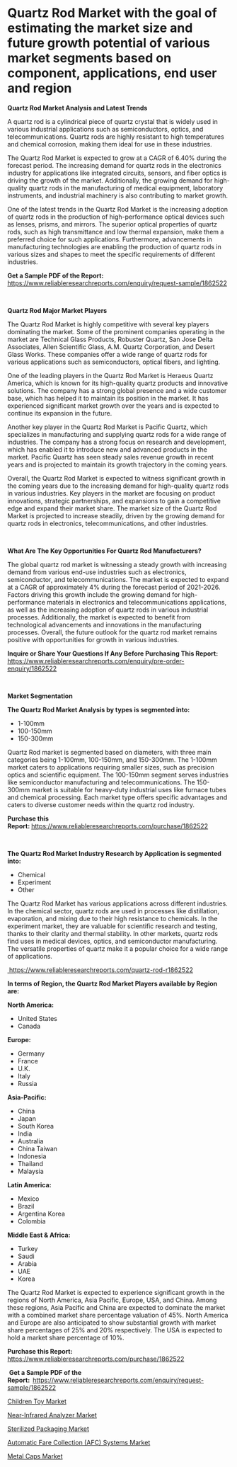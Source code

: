 <p><h1>Quartz Rod Market with the goal of estimating the market size and future growth potential of various market segments based on component, applications, end user and region</h1></p><p><strong>Quartz Rod Market Analysis and Latest Trends</strong></p>
<p><p>A quartz rod is a cylindrical piece of quartz crystal that is widely used in various industrial applications such as semiconductors, optics, and telecommunications. Quartz rods are highly resistant to high temperatures and chemical corrosion, making them ideal for use in these industries.</p><p>The Quartz Rod Market is expected to grow at a CAGR of 6.40% during the forecast period. The increasing demand for quartz rods in the electronics industry for applications like integrated circuits, sensors, and fiber optics is driving the growth of the market. Additionally, the growing demand for high-quality quartz rods in the manufacturing of medical equipment, laboratory instruments, and industrial machinery is also contributing to market growth.</p><p>One of the latest trends in the Quartz Rod Market is the increasing adoption of quartz rods in the production of high-performance optical devices such as lenses, prisms, and mirrors. The superior optical properties of quartz rods, such as high transmittance and low thermal expansion, make them a preferred choice for such applications. Furthermore, advancements in manufacturing technologies are enabling the production of quartz rods in various sizes and shapes to meet the specific requirements of different industries.</p></p>
<p><strong>Get a Sample PDF of the Report:&nbsp;</strong> <a href="https://www.reliableresearchreports.com/enquiry/request-sample/1862522">https://www.reliableresearchreports.com/enquiry/request-sample/1862522</a></p>
<p>&nbsp;</p>
<p><strong>Quartz Rod Major Market Players</strong></p>
<p><p>The Quartz Rod Market is highly competitive with several key players dominating the market. Some of the prominent companies operating in the market are Technical Glass Products, Robuster Quartz, San Jose Delta Associates, Allen Scientific Glass, A.M. Quartz Corporation, and Desert Glass Works. These companies offer a wide range of quartz rods for various applications such as semiconductors, optical fibers, and lighting.</p><p>One of the leading players in the Quartz Rod Market is Heraeus Quartz America, which is known for its high-quality quartz products and innovative solutions. The company has a strong global presence and a wide customer base, which has helped it to maintain its position in the market. It has experienced significant market growth over the years and is expected to continue its expansion in the future.</p><p>Another key player in the Quartz Rod Market is Pacific Quartz, which specializes in manufacturing and supplying quartz rods for a wide range of industries. The company has a strong focus on research and development, which has enabled it to introduce new and advanced products in the market. Pacific Quartz has seen steady sales revenue growth in recent years and is projected to maintain its growth trajectory in the coming years.</p><p>Overall, the Quartz Rod Market is expected to witness significant growth in the coming years due to the increasing demand for high-quality quartz rods in various industries. Key players in the market are focusing on product innovations, strategic partnerships, and expansions to gain a competitive edge and expand their market share. The market size of the Quartz Rod Market is projected to increase steadily, driven by the growing demand for quartz rods in electronics, telecommunications, and other industries.</p></p>
<p>&nbsp;</p>
<p><strong>What Are The Key Opportunities For Quartz Rod Manufacturers?</strong></p>
<p><p>The global quartz rod market is witnessing a steady growth with increasing demand from various end-use industries such as electronics, semiconductor, and telecommunications. The market is expected to expand at a CAGR of approximately 4% during the forecast period of 2021-2026. Factors driving this growth include the growing demand for high-performance materials in electronics and telecommunications applications, as well as the increasing adoption of quartz rods in various industrial processes. Additionally, the market is expected to benefit from technological advancements and innovations in the manufacturing processes. Overall, the future outlook for the quartz rod market remains positive with opportunities for growth in various industries.</p></p>
<p><strong>Inquire or Share Your Questions If Any Before Purchasing This Report:</strong> <a href="https://www.reliableresearchreports.com/enquiry/pre-order-enquiry/1862522">https://www.reliableresearchreports.com/enquiry/pre-order-enquiry/1862522</a></p>
<p>&nbsp;</p>
<p><strong>Market Segmentation</strong></p>
<p><strong>The Quartz Rod Market Analysis by types is segmented into:</strong></p>
<p><ul><li>1-100mm</li><li>100-150mm</li><li>150-300mm</li></ul></p>
<p><p>Quartz Rod market is segmented based on diameters, with three main categories being 1-100mm, 100-150mm, and 150-300mm. The 1-100mm market caters to applications requiring smaller sizes, such as precision optics and scientific equipment. The 100-150mm segment serves industries like semiconductor manufacturing and telecommunications. The 150-300mm market is suitable for heavy-duty industrial uses like furnace tubes and chemical processing. Each market type offers specific advantages and caters to diverse customer needs within the quartz rod industry.</p></p>
<p><strong>Purchase this Report:&nbsp;</strong><a href="https://www.reliableresearchreports.com/purchase/1862522">https://www.reliableresearchreports.com/purchase/1862522</a></p>
<p>&nbsp;</p>
<p><strong>The Quartz Rod Market Industry Research by Application is segmented into:</strong></p>
<p><ul><li>Chemical</li><li>Experiment</li><li>Other</li></ul></p>
<p><p>The Quartz Rod Market has various applications across different industries. In the chemical sector, quartz rods are used in processes like distillation, evaporation, and mixing due to their high resistance to chemicals. In the experiment market, they are valuable for scientific research and testing, thanks to their clarity and thermal stability. In other markets, quartz rods find uses in medical devices, optics, and semiconductor manufacturing. The versatile properties of quartz make it a popular choice for a wide range of applications.</p></p>
<p><a href="https://www.reliableresearchreports.com/quartz-rod-r1862522">&nbsp;https://www.reliableresearchreports.com/quartz-rod-r1862522</a></p>
<p><strong>In terms of Region, the Quartz Rod Market Players available by Region are:</strong></p>
<p>
    <p> <strong> North America: </strong>
        <ul>
            <li>United States</li>
            <li>Canada</li>
        </ul>
        </p> 
    <p> <strong> Europe: </strong>
        <ul>
            <li>Germany</li>
            <li>France</li>
            <li>U.K.</li>
            <li>Italy</li>
            <li>Russia</li>
        </ul>
        </p> 
    <p> <strong> Asia-Pacific: </strong>
        <ul>
            <li>China</li>
            <li>Japan</li>
            <li>South Korea</li>
            <li>India</li>
            <li>Australia</li>
            <li>China Taiwan</li>
            <li>Indonesia</li>
            <li>Thailand</li>
            <li>Malaysia</li>
        </ul>
        </p> 
    <p> <strong> Latin America: </strong>
        <ul>
            <li>Mexico</li>
            <li>Brazil</li>
            <li>Argentina Korea</li>
            <li>Colombia</li>
        </ul>
        </p> 
    <p> <strong> Middle East & Africa: </strong>
        <ul>
            <li>Turkey</li>
            <li>Saudi</li>
            <li>Arabia</li>
            <li>UAE</li>
            <li>Korea</li>
        </ul>
    </p>
    </p>
<p><p>The Quartz Rod Market is expected to experience significant growth in the regions of North America, Asia Pacific, Europe, USA, and China. Among these regions, Asia Pacific and China are expected to dominate the market with a combined market share percentage valuation of 45%. North America and Europe are also anticipated to show substantial growth with market share percentages of 25% and 20% respectively. The USA is expected to hold a market share percentage of 10%.</p></p>
<p><strong>Purchase this Report: </strong><a href="https://www.reliableresearchreports.com/purchase/1862522">https://www.reliableresearchreports.com/purchase/1862522</a></p>
<p>&nbsp;<strong>Get a Sample PDF of the Report:&nbsp;&nbsp;</strong><a href="https://www.reliableresearchreports.com/enquiry/request-sample/1862522">https://www.reliableresearchreports.com/enquiry/request-sample/1862522</a></p>
<p><strong></strong></p>
<p><p><a href="https://medium.com/@joanne.harris67856/global-children-toy-market-trends-insights-into-growth-opportunities-and-challenges-forecasted-1f8fca51e334">Children Toy Market</a></p><p><a href="https://medium.com/@ruth.gibson8095/global-near-infrared-analyzer-market-focus-on-product-type-benchtop-protable-end-user-and-1424d1ff6d3f">Near-Infrared Analyzer Market</a></p><p><a href="https://issuu.com/reportprime-2/docs/sterilized-packaging-market-size-2030.pptx">Sterilized Packaging Market</a></p><p><a href="https://github.com/kumertitash/Market-Research-Report-List-1/blob/main/automatic-fare-collection-afc-systems-market.md">Automatic Fare Collection (AFC) Systems Market</a></p><p><a href="https://issuu.com/reportprime-2/docs/metal-caps-market-size-2030.pptx">Metal Caps Market</a></p></p>